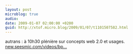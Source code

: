 ```yaml
---
layout: post
microblog: true
audio: 
date: 2009-01-07 02:00:00 +0200
guid: http://xtof.micro.blog/2009/01/07/t1101507582.html
---
```

autrans : à 10h30 plénière sur concepts web 2.0 et usages. [new.seesmic.com/videos/bp...](http://new.seesmic.com/videos/bp1VJiSHsY)
